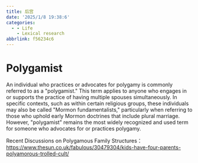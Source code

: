 ```yaml
---
title: 后宫
date: '2025/1/8 19:38:6'
categories:
  - - Life
    - Lexical research
abbrlink: f56234c6
---
```




# Polygamist

An individual who practices or advocates for polygamy is commonly referred to as a "polygamist."  This term applies to anyone who engages in or supports the practice of having multiple spouses simultaneously. In specific contexts, such as within certain religious groups, these individuals may also be called "Mormon fundamentalists," particularly when referring to those who uphold early Mormon doctrines that include plural marriage.  However, "polygamist" remains the most widely recognized and used term for someone who advocates for or practices polygamy.

Recent Discussions on Polygamous Family Structures：https://www.thesun.co.uk/fabulous/30479304/kids-have-four-parents-polyamorous-trolled-cult/